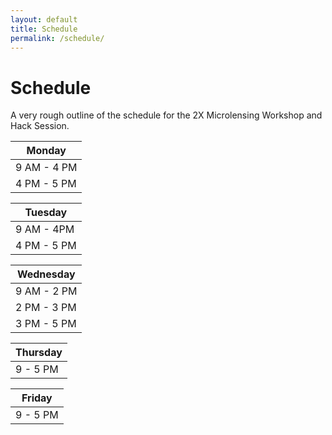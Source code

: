 ```yaml
---
layout: default
title: Schedule
permalink: /schedule/
---
```


# Schedule

A very rough outline of the schedule for the 2X Microlensing Workshop
and Hack Session.

|Monday
|------
|9 AM - 4 PM | Conference: Reports from Surveys/Challenges faced by Future Missions
|4 PM - 5 PM | Hack Session Introduction: "Unsolved Problems in Microlensing"

|Tuesday
|-------
|9 AM - 4PM | Conference: Modeling of Individual Events and Survey Results
|4 PM - 5 PM | Hack Session Introduction: Tutorials on Public Code and Public Data

|Wednesday
|---------
|9 AM - 2 PM | Conference: Theoretical Work in Microlensing
|2 PM - 3 PM | Break
|3 PM - 5 PM | Hack Session begins: Introductions, Pitches, and Set-up

|Thursday
|--------
|9 - 5 PM | Hack Session

|Friday
|------
|9 - 5 PM | Hack Session